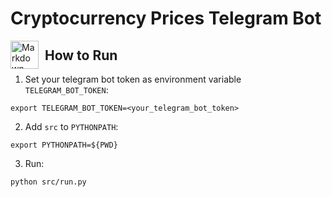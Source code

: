 # Cryptocurrency Prices Telegram Bot
<!-- 
<img src="https://cdn.pixabay.com/photo/2019/04/15/20/42/bitcoin-4130299_960_720.png"
     alt="Markdown Monster icon"
     style="float: left; margin-right: 10px;" 
     width=250
     /> -->
<!-- <br><br><br><br> -->
<img src="https://cdn.pixabay.com/photo/2020/10/17/13/21/telegram-5662082_960_720.png"
     alt="Markdown Monster icon"
     style="float: left; margin-right: 10px;" 
     width=45
     />
## How to Run
1. Set your telegram bot token as environment variable `TELEGRAM_BOT_TOKEN`:
```
export TELEGRAM_BOT_TOKEN=<your_telegram_bot_token>
```

2. Add `src` to `PYTHONPATH`:
```
export PYTHONPATH=${PWD}
```

3. Run:
```
python src/run.py
```
